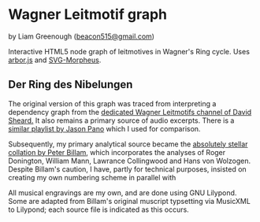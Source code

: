 # Wagner Leitmotif graph
by Liam Greenough (beacon515@gmail.com)

Interactive HTML5 node graph of leitmotives in Wagner's Ring cycle.  Uses [arbor.js](https://github.com/samizdatco/arbor) and [SVG-Morpheus](https://github.com/alexk111/SVG-Morpheus).

## Der Ring des Nibelungen
The original version of this graph was traced from interpreting a dependency graph from the [dedicated Wagner Leitmotifs channel of David Sheard.](https://www.youtube.com/channel/UCAqWi_YT0VEkZ41ojy4RAdA)  It also remains a primary source of audio excerpts.  There is a [similar playlist by Jason Pano](https://www.youtube.com/watch?v=kK9wrEd88Ok&list=PL66781E476D3C88A1) which I used for comparison.

Subsequently, my primary analytical source became the [absolutely stellar collation by Peter Billam](http://www.pjb.com.au/mus/wagner/), which incorporates the analyses of Roger Donington, William Mann, Lawrance Collingwood and Hans von Wolzogen.  Despite Billam's caution, I have, partly for technical purposes, insisted on creating my own numbering scheme in parallel with 

All musical engravings are my own, and are done using GNU Lilypond.  Some are adapted from Billam's original muscript typsetting via MusicXML to Lilypond; each source file is indicated as this occurs.

